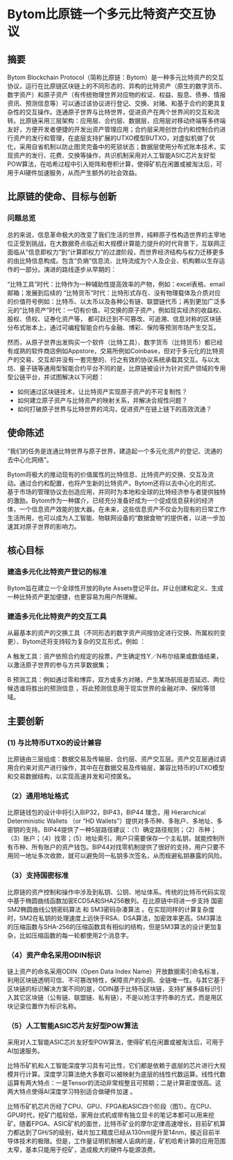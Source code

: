 # Bytom比原链一个多元比特资产交互协议

## 摘要

Bytom Blockchain Protocol（简称比原链：Bytom）是一种多元比特资产的交互协议，运行在比原链区块链上的不同形态的、异构的比特资产（原生的数字货币、数字资产）和原子资产（有传统物理世界对应物的权证、权益、股息、债券、情报资讯、预测信息等）可以通过该协议进行登记、交换、对赌、和基于合约的更具复杂性的交互操作。连通原子世界与比特世界，促进资产在两个世界间的交互和流转。比原链采用三层架构：应用层、合约层、数据层，应用层对移动终端等多终端友好，方便开发者便捷的开发出资产管理应用；合约层采用创世合约和控制合约进行资产的发行和管理，在底层支持扩展的UTXO模型BUTXO，对虚拟机做了优化，采用自省机制以防止图灵完备中的死锁状态；数据层使用分布式账本技术，实现资产的发行、花费、交换等操作，共识机制采用对人工智能ASIC芯片友好型POW算法，在哈希过程中引入矩阵和卷积计算，使得矿机在闲置或被淘汰后，可用于AI硬件加速服务，从而产生额外的社会效益。

## 比原链的使命、目标与创新

### 问题总览

总的来说，信息革命极大的改变了我们生活的世界，纯粹原子性构造世界的主宰地位正受到挑战，在大数据奇点临近和大规模计算能力提升的时代背景下，互联网正面临从“信息即权力”到“计算即权力”的过渡阶段，而世界经济结构与权力迁移更多的由比特信息构成。包含“负熵”信息流、比特流成为个人及企业、机构赖以生存运作的一部分。演进的路线逐步从早期的：

“比特工具”时代：比特作为一种辅助性提高效率的产物，例如：excel表格、email邮箱；发展到后续的 “比特货币”时代：比特形式存在、没有物理载体及介质对应的价值符号例如：比特币、以太币以及各种公有链、联盟链代币；再到更加广泛多元的“比特资产”时代：一切有价值，可交换的原子资产，例如现实经济的收益权、股权、债权、证券化资产等， 都可跃迁到不可篡改、可追溯、信息对称的区块链分布式账本上，通过可编程智能合约与金融、博彩、保险等预测市场产生交互。  

然而，从原子世界出发购买一个软件（比特工具）、数字货币（比特货币）都已经有成熟的软件商店例如Appstore，交易所例如Coinbase，但对于多元化的比特资产的交易、交互却并没有一套完整的、行之有效的协议系统承载其交互。与以太坊、量子链等通用型智能合约平台不同的是，比原链被设计为针对资产领域的专用型公链平台，并试图解决以下问题：

- 如何通过区块链技术，让比特资产实现原子资产的不可复制性？
- 如何建立原子资产与比特资产的映射关系，并解决合规性问题？
- 如何打破原子世界与比特世界的鸿沟，促进资产在链上链下的高效流通？

## 使命陈述

“我们的任务是连通比特世界与原子世界，建造起一个多元化资产的登记、流通的去中心化网络”。

Bytom将极大的推动现有的价值属性的比特信息、比特资产的交换、交互及流动。通过合约和配置，也将产生新的比特资产。Bytom还将以去中心化的形式、基于市场的管理协议去创造应用，并同时为本地和全球的比特经济参与者提供独特的激励。Bytom作为一种媒介，已经充分准备好成为一个促成信息获利的经济体，一个信息资产效能的放大器。在未来，这些信息资产不仅会为现有的日常工作生活所用，也可以成为人工智能、物联网设备的“数据食物”的提供者，以进一步加速其对原子世界的影响力。

## 核心目标

### 建造多元化比特资产登记的标准

Bytom旨在建立一个全球性开放的Byte Assets登记平台。并让创建和定义、生成一种比特资产更加便捷，也更容易为用户所理解。

### 建造多元化比特资产的交互工具

从最基本的资产的交换工具（不同形态的数字资产间按协定进行交换、所属权的变更）、Bytom还将支持较为复杂的交互形式，例如 ：

A 触发工具：资产依照合约规定的投票，产生确定性Y／N布尔结果或数值结果，以激活原子世界的参与方共享数据集；

B 预测工具：例如通过零和博弈，双方或多方对赌，产生某场航班是否延迟、两位候选谁将胜出的预测信息 ，将此预测信息用于现实世界的金融对冲、保险等领域。

## 主要创新

### (1) 与比特币UTXO的设计兼容

比原链由三层组成：数据交易及传输层、合约层、资产交互层。资产交互层通过调用合约来对资产进行操作，其中在在数据交易及传输层，兼容比特币的UTXO模型和交易数据结构，以实现高速并发和可控匿名。

### （2）通用地址格式

比原链钱包的设计中将引入BIP32，BIP43，BIP44  理念，用 Hierarchical Deterministic Wallets （or “HD Wallets”）提供对多币种、多账户、多地址、多密钥的支持。BIP44提供了一种5层路径建议：（1）确定路径规则；（2）币种；（3）账户；（4）找零；（5）地址索引。用户只需要保存一个主私钥，就能控制所有币种、所有账户的资产钱包。BIP44对找零机制提供了很好的支持，用户只要不用同一地址多次收款，就可以避免同一私钥多次签名，从而规避私钥暴露的风险。

### （3）支持国密标准

比原链的资产控制和操作中涉及到私钥、公钥、地址体系。传统的比特币代码实现中基于椭圆曲线函数加密ECDSA和SHA256散列。在比原链中将进一步支持 国密SM2椭圆曲线公钥密码算法  和 SM3密码杂凑算法  。在实现同样的计算复杂度时，SM2在私钥的处理速度上远快于RSA、DSA算法，加密效率更高。SM3算法的压缩函数与SHA-256的压缩函数具有相似的结构，但是SM3算法的设计更加复杂，比如压缩函数的每一轮都使用2个消息字。

### （4）资产命名采用ODIN标识

链上资产的命名采用ODIN（Open Data Index Name）开放数据索引命名标准，利用区块链透明可信、不可篡改特性，保障资产的全网、全链唯一性。与其它基于区块链的标识解决方案不同的是，ODIN基于比特币区块链，支持扩展多级标识引入其它区块链（公有链、联盟链、私有链），不是以抢注字符串的方式，而是用区块记录位置作为标识名称。

### （5）人工智能ASIC芯片友好型POW算法

采用对人工智能ASIC芯片友好型POW算法，使得矿机在闲置或被淘汰后，可用于AI加速服务。 

比特币矿机和人工智能深度学习具有可比性，它们都是依赖于底层的芯片进行大规模并行计算。深度学习算法绝大多数可以被映射为底层的线性代数运算。线性代数运算有两大特点：一是Tensor的流动非常规整且可预期；二是计算密度很高。这两大特点使得AI深度学习特别适合做硬件加速 。

比特币矿机芯片历经了CPU、GPU、FPGA和ASIC四个阶段（图1）。在CPU、GPU时代，挖矿门槛较低，家用台式机或带有独立显卡的笔记本都可以用来挖矿。随着FPGA、ASIC矿机的面世，比特币矿业的摩尔定律高速增长，目前矿机算力都达到了GH/S的级别，硅片加工精度已经从130nm提升至14nm，接近目前半导体技术的极限。但是，工作量证明机制被人诟病的是，矿机哈希计算的应用范围太窄，基本只能用于挖矿，造成极大的硬件与能源浪费。















